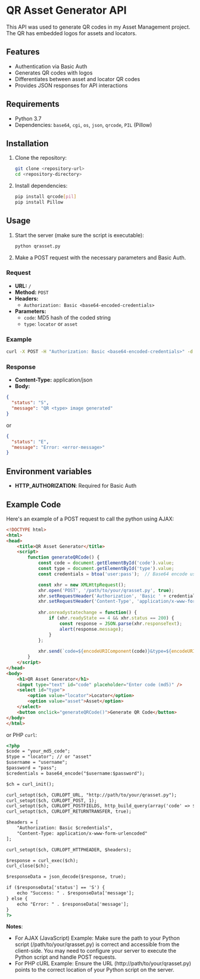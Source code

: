 # QR Asset Generator API

This API was used to generate QR codes in my Asset Management project. The QR has embedded logos for assets and locators.

## Features

- Authentication via Basic Auth
- Generates QR codes with logos
- Differentiates between asset and locator QR codes
- Provides JSON responses for API interactions

## Requirements

- Python 3.7
- Dependencies: `base64`, `cgi`, `os`, `json`, `qrcode`, `PIL` (Pillow)

## Installation

1. Clone the repository:
    ```sh
    git clone <repository-url>
    cd <repository-directory>
    ```

2. Install dependencies:
    ```sh
    pip install qrcode[pil]
    pip install Pillow
    ```

## Usage

1. Start the server (make sure the script is executable):
    ```sh
    python qrasset.py
    ```

2. Make a POST request with the necessary parameters and Basic Auth.

### Request

- **URL:** `/`
- **Method:** `POST`
- **Headers:**
  - `Authorization: Basic <base64-encoded-credentials>`
- **Parameters:**
  - `code`: MD5 hash of the coded string
  - `type`: `locator` or `asset`

### Example

```sh
curl -X POST -H "Authorization: Basic <base64-encoded-credentials>" -d "code=<md5>&type=locator" http://<server-address>/
```

### Response

- **Content-Type:** application/json
- **Body:**

```json
{
  "status": "S",
  "message": "QR <type> image generated"
}
```

or

```json
{
  "status": "E",
  "message": "Error: <error-message>"
}
```

## Environment variables

- **HTTP_AUTHORIZATION**: Required for Basic Auth

## Example Code

Here's an example of a POST request to call the python using AJAX:

```html
<!DOCTYPE html>
<html>
<head>
    <title>QR Asset Generator</title>
    <script>
        function generateQRCode() {
            const code = document.getElementById('code').value;
            const type = document.getElementById('type').value;
            const credentials = btoa('user:pass');  // Base64 encode username and password

            const xhr = new XMLHttpRequest();
            xhr.open('POST', '/path/to/your/qrasset.py', true);
            xhr.setRequestHeader('Authorization', 'Basic ' + credentials);
            xhr.setRequestHeader('Content-Type', 'application/x-www-form-urlencoded');
            
            xhr.onreadystatechange = function() {
                if (xhr.readyState == 4 && xhr.status == 200) {
                    const response = JSON.parse(xhr.responseText);
                    alert(response.message);
                }
            };
            
            xhr.send(`code=${encodeURIComponent(code)}&type=${encodeURIComponent(type)}`);
        }
    </script>
</head>
<body>
    <h1>QR Asset Generator</h1>
    <input type="text" id="code" placeholder="Enter code (md5)" />
    <select id="type">
        <option value="locator">Locator</option>
        <option value="asset">Asset</option>
    </select>
    <button onclick="generateQRCode()">Generate QR Code</button>
</body>
</html>
```

or PHP `curl`:

```html
<?php
$code = "your_md5_code";
$type = "locator"; // or "asset"
$username = "username";
$password = "pass";
$credentials = base64_encode("$username:$password");

$ch = curl_init();

curl_setopt($ch, CURLOPT_URL, "http://path/to/your/qrasset.py");
curl_setopt($ch, CURLOPT_POST, 1);
curl_setopt($ch, CURLOPT_POSTFIELDS, http_build_query(array('code' => $code, 'type' => $type)));
curl_setopt($ch, CURLOPT_RETURNTRANSFER, true);

$headers = [
    "Authorization: Basic $credentials",
    "Content-Type: application/x-www-form-urlencoded"
];

curl_setopt($ch, CURLOPT_HTTPHEADER, $headers);

$response = curl_exec($ch);
curl_close($ch);

$responseData = json_decode($response, true);

if ($responseData['status'] == 'S') {
    echo "Success: " . $responseData['message'];
} else {
    echo "Error: " . $responseData['message'];
}
?>
```

**Notes**:
- For AJAX (JavaScript) Example: Make sure the path to your Python script (/path/to/your/qrasset.py) is correct and accessible from the client-side. You may need to configure your server to execute the Python script and handle POST requests.
- For PHP cURL Example: Ensure the URL (http://path/to/your/qrasset.py) points to the correct location of your Python script on the server.